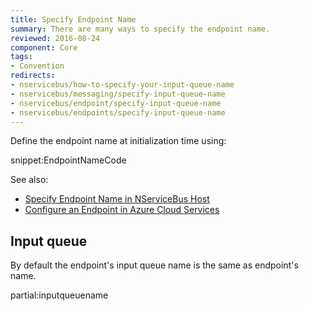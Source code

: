 ```yaml
---
title: Specify Endpoint Name
summary: There are many ways to specify the endpoint name.
reviewed: 2016-08-24
component: Core
tags:
- Convention
redirects:
- nservicebus/how-to-specify-your-input-queue-name
- nservicebus/messaging/specify-input-queue-name
- nservicebus/endpoint/specify-input-queue-name
- nservicebus/endpoints/specify-input-queue-name
---
```



Define the endpoint name at initialization time using:

snippet:EndpointNameCode

See also:
 
 * [Specify Endpoint Name in NServiceBus Host](/nservicebus/hosting/nservicebus-host/#endpoint-configuration-endpoint-name)
 * [Configure an Endpoint in Azure Cloud Services](/nservicebus/hosting/cloud-services-host/configuration.md#configuring-an-endpoint)


## Input queue

By default the endpoint's input queue name is the same as endpoint's name.

partial:inputqueuename